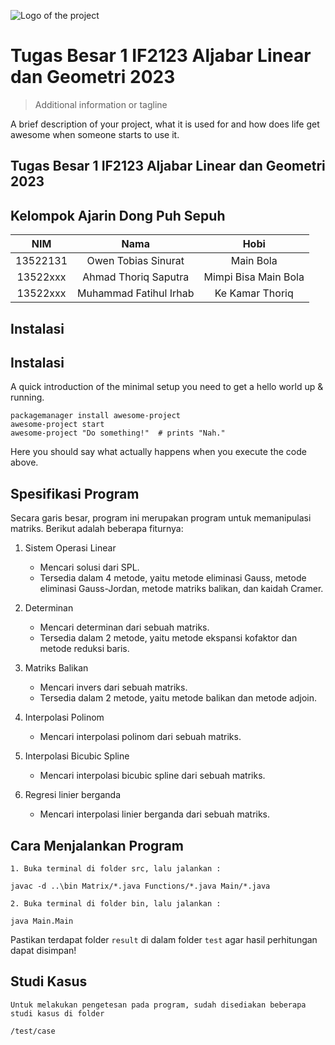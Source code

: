 ![Logo of the project](https://raw.githubusercontent.com/jehna/readme-best-practices/master/sample-logo.png)

# Tugas Besar 1 IF2123 Aljabar Linear dan Geometri 2023

> Additional information or tagline

A brief description of your project, what it is used for and how does life get
awesome when someone starts to use it.

## Tugas Besar 1 IF2123 Aljabar Linear dan Geometri 2023

## Kelompok Ajarin Dong Puh Sepuh

|   NIM    |          Nama          |         Hobi         |
| :------: | :--------------------: | :------------------: |
| 13522131 |  Owen Tobias Sinurat   |      Main Bola       |
| 13522xxx |  Ahmad Thoriq Saputra  | Mimpi Bisa Main Bola |
| 13522xxx | Muhammad Fatihul Irhab |   Ke Kamar Thoriq    |

## Instalasi

## Instalasi

A quick introduction of the minimal setup you need to get a hello world up &
running.

```shell
packagemanager install awesome-project
awesome-project start
awesome-project "Do something!"  # prints "Nah."
```

Here you should say what actually happens when you execute the code above.

## Spesifikasi Program

Secara garis besar, program ini merupakan program untuk memanipulasi matriks. Berikut adalah beberapa fiturnya:

1.  Sistem Operasi Linear

    - Mencari solusi dari SPL.
    - Tersedia dalam 4 metode, yaitu metode eliminasi Gauss,
      metode eliminasi Gauss-Jordan,
      metode matriks balikan, dan
      kaidah Cramer.

2.  Determinan
    - Mencari determinan dari sebuah matriks.
    - Tersedia dalam 2 metode, yaitu metode ekspansi kofaktor dan metode reduksi baris.
3.  Matriks Balikan
    - Mencari invers dari sebuah matriks.
    - Tersedia dalam 2 metode, yaitu metode balikan dan metode adjoin.
4.  Interpolasi Polinom
    - Mencari interpolasi polinom dari sebuah matriks.
5.  Interpolasi Bicubic Spline
    - Mencari interpolasi bicubic spline dari sebuah matriks.
6.  Regresi linier berganda
    - Mencari interpolasi linier berganda dari sebuah matriks.

## Cara Menjalankan Program

    1. Buka terminal di folder src, lalu jalankan :

`javac -d ..\bin Matrix/*.java Functions/*.java Main/*.java`

    2. Buka terminal di folder bin, lalu jalankan :

`java Main.Main`

Pastikan terdapat folder `result` di dalam folder `test` agar hasil perhitungan dapat disimpan!

## Studi Kasus

    Untuk melakukan pengetesan pada program, sudah disediakan beberapa studi kasus di folder

`/test/case`
